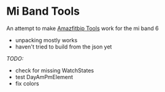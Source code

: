 # Mi Band Tools

An attempt to make [Amazfitbip Tools](https://bitbucket.org/valeronm/amazfitbiptools/) work for the mi band 6

- unpacking mostly works
- haven't tried to build from the json yet

*TODO:*
- check for missing WatchStates
- test DayAmPmElement
- fix colors
